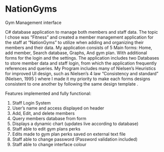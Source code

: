 # NationGyms
Gym Management interface

C# database application to manage both members and staff data. The topic I chose was “Fitness” and created a member management application for the staff at “NationGyms” to utilize when adding and organizing their members and their data. My application consists of 5 Main forms: Home, add member, Search database, Graphs, And gym plan. With additional forms for the login and the settings. The application includes two Databases to store member data and staff login, from which the application frequently references and queries. My Program includes many of Nielsen’s Heuristics for improved UI design, such as Nielsen’s 4 law “Consistency and standard” (Nielsen, 1995 ) where I made it my priority to make each forms designs consistent to one another by following the same design template .

Features implemented and fully functional:
1.	Staff Login System
2.	User’s name and access displayed on header
3.	Add, Edit, and delete members
4.	Query members database from form
5.	Displays a dynamic chart (updates live according to database)
6.	Staff able to edit gym plans perks 
7.	Edits made to gym plan perks saved on external text file 
8.	Staff able to change password (Password validation included)
9.	Staff able to change interface colour
